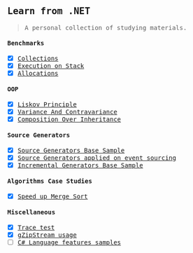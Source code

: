 <samp>

Learn from .NET 
---
> A personal collection of studying materials.

#### Benchmarks

- [x] [Collections](./benchmarks/FrozenCollectionsBmk) 
- [x] [Execution on Stack](./benchmarks/StackExecutingBmk)
- [x] [Allocations](./benchmarks/StackAlloc)

#### OOP

- [x] [Liskov Principle](./oop-theory/lsp)
- [x] [Variance And Contravariance](./oop-theory/VarianceAndControvariance)
- [x] [Composition Over Inheritance](./oop-theory/CompositionOverInheritance)

#### Source Generators

- [x] [Source Generators Base Sample](./source-generators/SourceGeneratorSample)
- [x] [Source Generators applied on event sourcing](./source-generators/EventSourcingSourceGenerator)
- [x] [Incremental Generators Base Sample](./source-generators/IncrementalGeneratorSample)

#### Algorithms Case Studies

- [x] [Speed up Merge Sort](./algorithms-case-studies/Sorting/MergeSort.cs)

#### Miscellaneous

- [x] [Trace test](./miscellaneous/TraceTesting)
- [x] [gZipStream usage](./miscellaneous/CompressionSample)
- [ ] [C# Language features samples](./miscellaneous/LangFeaturesSamples)

</samp>